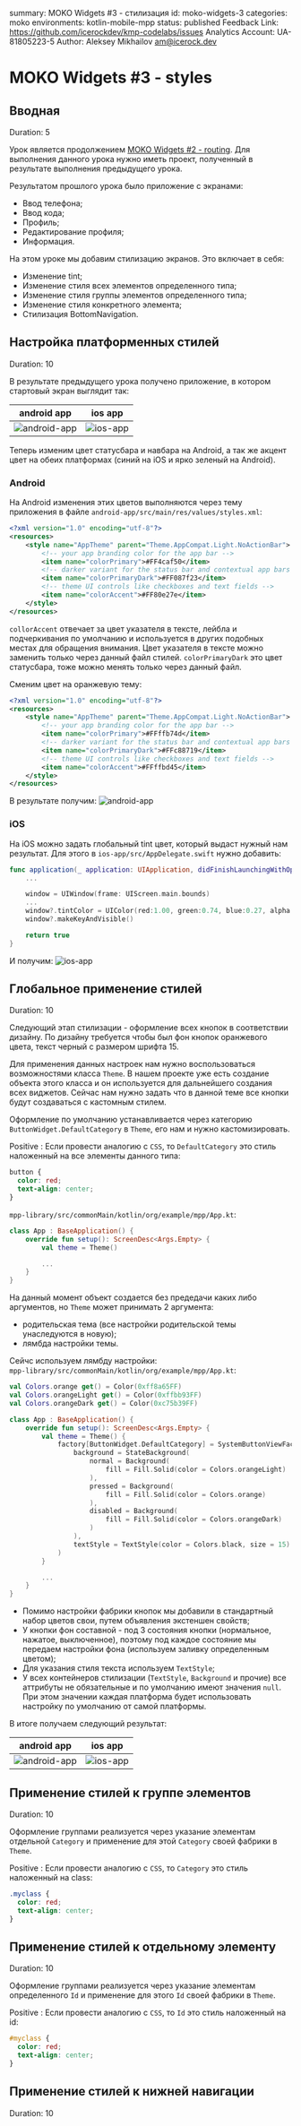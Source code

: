 summary: MOKO Widgets #3 - стилизация
id: moko-widgets-3
categories: moko
environments: kotlin-mobile-mpp
status: published
Feedback Link: https://github.com/icerockdev/kmp-codelabs/issues
Analytics Account: UA-81805223-5
Author: Aleksey Mikhailov <am@icerock.dev>

# MOKO Widgets #3 - styles
## Вводная
Duration: 5

Урок является продолжением [MOKO Widgets #2 - routing](https://codelabs.kmp.icerock.dev/codelabs/moko-widgets-2/). Для выполнения данного урока нужно иметь проект, полученный в результате выполнения предыдущего урока.

Результатом прошлого урока было приложение с экранами:
- Ввод телефона;
- Ввод кода;
- Профиль;
- Редактирование профиля;
- Информация.

На этом уроке мы добавим стилизацию экранов. Это включает в себя:
- Изменение tint;
- Изменение стиля всех элементов определенного типа;
- Изменение стиля группы элементов определенного типа;
- Изменение стиля конкретного элемента;
- Стилизация BottomNavigation.

## Настройка платформенных стилей
Duration: 10

В результате предыдущего урока получено приложение, в котором стартовый экран выглядит так:

|android app|ios app|
|---|---|
|![android-app](assets/moko-widgets-3-android-accent.png)|![ios-app](assets/moko-widgets-3-ios-tint.png)|

Теперь изменим цвет статусбара и навбара на Android, а так же акцент цвет на обеих платформах (синий на iOS и ярко зеленый на Android).

### Android
На Android изменения этих цветов выполняются через тему приложения в файле `android-app/src/main/res/values/styles.xml`:
```xml
<?xml version="1.0" encoding="utf-8"?>
<resources>
    <style name="AppTheme" parent="Theme.AppCompat.Light.NoActionBar">
        <!-- your app branding color for the app bar -->
        <item name="colorPrimary">#FF4caf50</item>
        <!-- darker variant for the status bar and contextual app bars -->
        <item name="colorPrimaryDark">#FF087f23</item>
        <!-- theme UI controls like checkboxes and text fields -->
        <item name="colorAccent">#FF80e27e</item>
    </style>
</resources>
```
`collorAccent` отвечает за цвет указателя в тексте, лейбла и подчеркивания по умолчанию и используется в других подобных местах для обращения внимания. Цвет указателя в тексте можно заменить только через данный файл стилей.
`colorPrimaryDark` это цвет статусбара, тоже можно менять только через данный файл.

Сменим цвет на оранжевую тему:
```xml
<?xml version="1.0" encoding="utf-8"?>
<resources>
    <style name="AppTheme" parent="Theme.AppCompat.Light.NoActionBar">
        <!-- your app branding color for the app bar -->
        <item name="colorPrimary">#FFffb74d</item>
        <!-- darker variant for the status bar and contextual app bars -->
        <item name="colorPrimaryDark">#FFc88719</item>
        <!-- theme UI controls like checkboxes and text fields -->
        <item name="colorAccent">#FFffbd45</item>
    </style>
</resources>
```

В результате получим:
![android-app](assets/moko-widgets-3-android-accent-new.png)

### iOS
На iOS можно задать глобальный tint цвет, который выдаст нужный нам результат. 
Для этого в `ios-app/src/AppDelegate.swift` нужно добавить:
```swift
func application(_ application: UIApplication, didFinishLaunchingWithOptions launchOptions: [UIApplication.LaunchOptionsKey: Any]? = nil) -> Bool {
    ...

    window = UIWindow(frame: UIScreen.main.bounds)
    ...
    window?.tintColor = UIColor(red:1.00, green:0.74, blue:0.27, alpha:1.0)
    window?.makeKeyAndVisible()

    return true
}
```

И получим:
![ios-app](assets/moko-widgets-3-ios-tint-new.png)

## Глобальное применение стилей
Duration: 10

Следующий этап стилизации - оформление всех кнопок в соответствии дизайну. По дизайну требуется чтобы был фон кнопок оранжевого цвета, текст черный с размером шрифта 15.

Для применения данных настроек нам нужно воспользоваться возможностями класса `Theme`. В нашем проекте уже есть создание объекта этого класса и он используется для дальнейшего создания всех виджетов. Сейчас нам нужно задать что в данной теме все кнопки будут создаваться с кастомным стилем.

Оформление по умолчанию устанавливается через категорию `ButtonWidget.DefaultCategory` в `Theme`, его нам и нужно кастомизировать.

Positive
: Если провести аналогию с `CSS`, то `DefaultCategory` это стиль наложенный на все элементы данного типа:
```css
button {
  color: red;
  text-align: center;
} 
```

`mpp-library/src/commonMain/kotlin/org/example/mpp/App.kt`:
```kotlin
class App : BaseApplication() {
    override fun setup(): ScreenDesc<Args.Empty> {
        val theme = Theme()

        ...
    }
}
```
На данный момент объект создается без предедачи каких либо аргументов, но `Theme` может принимать 2 аргумента:
- родительская тема (все настройки родительской темы унаследуются в новую);
- лямбда настройки темы.

Сейчс используем лямбду настройки:  
`mpp-library/src/commonMain/kotlin/org/example/mpp/App.kt`:
```kotlin
val Colors.orange get() = Color(0xff8a65FF)
val Colors.orangeLight get() = Color(0xffbb93FF)
val Colors.orangeDark get() = Color(0xc75b39FF)

class App : BaseApplication() {
    override fun setup(): ScreenDesc<Args.Empty> {
        val theme = Theme() {
            factory[ButtonWidget.DefaultCategory] = SystemButtonViewFactory(
                background = StateBackground(
                    normal = Background(
                        fill = Fill.Solid(color = Colors.orangeLight)
                    ),
                    pressed = Background(
                        fill = Fill.Solid(color = Colors.orange)
                    ),
                    disabled = Background(
                        fill = Fill.Solid(color = Colors.orangeDark)
                    )
                ),
                textStyle = TextStyle(color = Colors.black, size = 15)
            )
        }

        ...
    }
}
```
- Помимо настройки фабрики кнопок мы добавили в стандартный набор цветов свои, путем объявления экстеншен свойств;
- У кнопки фон составной - под 3 состояния кнопки (нормальное, нажатое, выключенное), поэтому под каждое состояние мы передаем настройки фона (используем заливку определенным цветом);
- Для указания стиля текста используем `TextStyle`;
- У всех контейнеров стилизации (`TextStyle`, `Background` и прочие) все аттрибуты не обязательные и по умолчанию имеют значения `null`. При этом значении каждая платформа будет использовать настройку по умолчанию от самой платформы.

В итоге получаем следующий результат:

|android app|ios app|
|---|---|
|![android-app](assets/moko-widgets-3-android-buttons.png)|![ios-app](assets/moko-widgets-3-ios-buttons.png)|

## Применение стилей к группе элементов
Duration: 10

Оформление группами реализуется через указание элементам отдельной `Category` и применение для этой `Category` своей фабрики в `Theme`.

Positive
: Если провести аналогию с `CSS`, то `Category` это стиль наложенный на class:
```css
.myclass {
  color: red;
  text-align: center;
} 
```


## Применение стилей к отдельному элементу
Duration: 10

Оформление группами реализуется через указание элементам определенного `Id` и применение для этого `Id` своей фабрики в `Theme`.

Positive
: Если провести аналогию с `CSS`, то `Id` это стиль наложенный на id:
```css
#myclass {
  color: red;
  text-align: center;
} 
```

## Применение стилей к нижней навигации
Duration: 10


